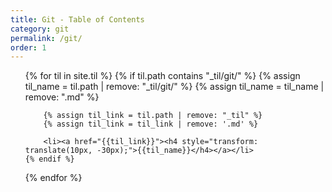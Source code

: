 ```yaml
---
title: Git - Table of Contents
category: git
permalink: /git/
order: 1
---
```


<div>
<ul>
{% for til in site.til %}
    {% if til.path contains "_til/git/" %}
        {% assign til_name = til.path | remove: "_til/git/" %}
        {% assign til_name = til_name | remove: ".md" %}

        {% assign til_link = til.path | remove: "_til" %}
        {% assign til_link = til_link | remove: '.md' %}

        <li><a href="{{til_link}}"><h4 style="transform: translate(10px, -30px);">{{til_name}}</h4></a></li>
    {% endif %}
{% endfor %}
<ul>
